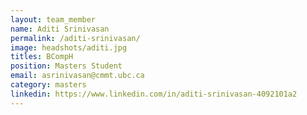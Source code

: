```yaml
---
layout: team_member
name: Aditi Srinivasan
permalink: /aditi-srinivasan/
image: headshots/aditi.jpg
titles: BCompH
position: Masters Student
email: asrinivasan@cmmt.ubc.ca
category: masters
linkedin: https://www.linkedin.com/in/aditi-srinivasan-4092101a2
---
```

